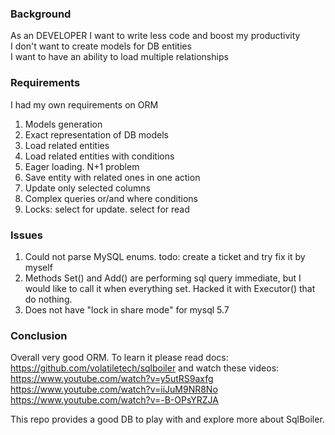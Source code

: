### Background

As an DEVELOPER I want to write less code and boost my productivity  
I don't want to create models for DB entities  
I want to have an ability to load multiple relationships

### Requirements
I had my own requirements on ORM

1. Models generation
2. Exact representation of DB models
3. Load related entities
4. Load related entities with conditions
5. Eager loading. N+1 problem
6. Save entity with related ones in one action
7. Update only selected columns
8. Complex queries or/and where conditions
9. Locks: select for update. select for read

### Issues
1. Could not parse MySQL enums. todo: create a ticket and try fix it by myself
2. Methods Set() and Add() are performing sql query immediate, but I would like to call it when everything set. Hacked it with Executor() that do nothing.
3. Does not have "lock in share mode" for mysql 5.7


### Conclusion

Overall very good ORM. 
To learn it please read docs:
https://github.com/volatiletech/sqlboiler
and watch these videos:
https://www.youtube.com/watch?v=y5utRS9axfg
https://www.youtube.com/watch?v=iiJuM9NR8No
https://www.youtube.com/watch?v=-B-OPsYRZJA

This repo provides a good DB to play with and explore more about SqlBoiler.

